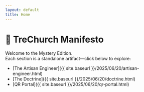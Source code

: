 ```yaml
---
layout: default
title: Home
---
```


# 🧠 TreChurch Manifesto

Welcome to the Mystery Edition.  
Each section is a standalone artifact—click below to explore:

- [The Artisan Engineer]({{ site.baseurl }}/2025/06/20/artisan-engineer.html)
- [The Doctrine]({{ site.baseurl }}/2025/06/20/doctrine.html)
- [QR Portal]({{ site.baseurl }}/2025/06/20/qr-portal.html)
